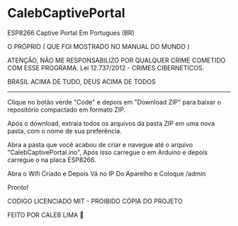 # CalebCaptivePortal
ESP8266 Captive Portal Em Portugues (BR)


O PRÓPRIO ( QUE FOI MOSTRADO NO MANUAL DO MUNDO )

ATENÇÃO, NÃO ME RESPONSABILIZO POR QUALQUER CRIME COMETIDO COM ESSE PROGRAMA. Lei 12.737/2012 - CRIMES CIBERNETICOS.

BRASIL ACIMA DE TUDO, DEUS ACIMA DE TODOS 

-------------------------------------------------------------------------------------------------------------------------------------------------------------------------------------------
Clique no botão verde "Code" e depois em "Download ZIP" para baixar o repositório compactado em formato ZIP.

Após o download, extraia todos os arquivos da pasta ZIP em uma nova pasta, com o nome de sua preferência.

Abra a pasta que você acabou de criar e navegue até o arquivo "CalebCaptivePortal.ino", Após isso carregue o em Arduino e depois carregue o na placa ESP8266.

Abra o Wifi Criado e Depois Vá no IP Do Aparelho e Coloque /admin

Pronto! 

CODIGO LICENCIADO MIT - PROIBIDO CÓPIA DO PROJETO

FEITO POR CALEB LIMA 🥇
